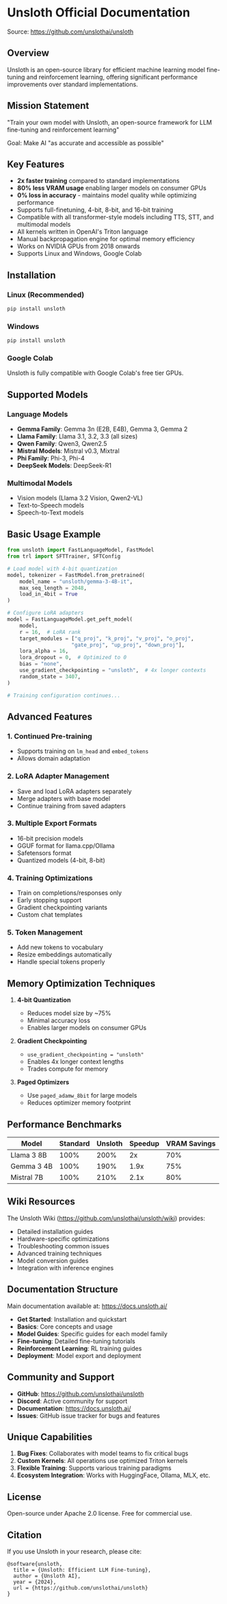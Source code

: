 # Unsloth Official Documentation

Source: https://github.com/unslothai/unsloth

## Overview

Unsloth is an open-source library for efficient machine learning model fine-tuning and reinforcement learning, offering significant performance improvements over standard implementations.

## Mission Statement

"Train your own model with Unsloth, an open-source framework for LLM fine-tuning and reinforcement learning"

Goal: Make AI "as accurate and accessible as possible"

## Key Features

- **2x faster training** compared to standard implementations
- **80% less VRAM usage** enabling larger models on consumer GPUs
- **0% loss in accuracy** - maintains model quality while optimizing performance
- Supports full-finetuning, 4-bit, 8-bit, and 16-bit training
- Compatible with all transformer-style models including TTS, STT, and multimodal models
- All kernels written in OpenAI's Triton language
- Manual backpropagation engine for optimal memory efficiency
- Works on NVIDIA GPUs from 2018 onwards
- Supports Linux and Windows, Google Colab

## Installation

### Linux (Recommended)
```bash
pip install unsloth
```

### Windows
```bash
pip install unsloth
```

### Google Colab
Unsloth is fully compatible with Google Colab's free tier GPUs.

## Supported Models

### Language Models
- **Gemma Family**: Gemma 3n (E2B, E4B), Gemma 3, Gemma 2
- **Llama Family**: Llama 3.1, 3.2, 3.3 (all sizes)
- **Qwen Family**: Qwen3, Qwen2.5
- **Mistral Models**: Mistral v0.3, Mixtral
- **Phi Family**: Phi-3, Phi-4
- **DeepSeek Models**: DeepSeek-R1

### Multimodal Models
- Vision models (Llama 3.2 Vision, Qwen2-VL)
- Text-to-Speech models
- Speech-to-Text models

## Basic Usage Example

```python
from unsloth import FastLanguageModel, FastModel
from trl import SFTTrainer, SFTConfig

# Load model with 4-bit quantization
model, tokenizer = FastModel.from_pretrained(
    model_name = "unsloth/gemma-3-4B-it",
    max_seq_length = 2048,
    load_in_4bit = True
)

# Configure LoRA adapters
model = FastLanguageModel.get_peft_model(
    model,
    r = 16,  # LoRA rank
    target_modules = ["q_proj", "k_proj", "v_proj", "o_proj",
                     "gate_proj", "up_proj", "down_proj"],
    lora_alpha = 16,
    lora_dropout = 0,  # Optimized to 0
    bias = "none",
    use_gradient_checkpointing = "unsloth",  # 4x longer contexts
    random_state = 3407,
)

# Training configuration continues...
```

## Advanced Features

### 1. Continued Pre-training
- Supports training on `lm_head` and `embed_tokens`
- Allows domain adaptation

### 2. LoRA Adapter Management
- Save and load LoRA adapters separately
- Merge adapters with base model
- Continue training from saved adapters

### 3. Multiple Export Formats
- 16-bit precision models
- GGUF format for llama.cpp/Ollama
- Safetensors format
- Quantized models (4-bit, 8-bit)

### 4. Training Optimizations
- Train on completions/responses only
- Early stopping support
- Gradient checkpointing variants
- Custom chat templates

### 5. Token Management
- Add new tokens to vocabulary
- Resize embeddings automatically
- Handle special tokens properly

## Memory Optimization Techniques

1. **4-bit Quantization**
   - Reduces model size by ~75%
   - Minimal accuracy loss
   - Enables larger models on consumer GPUs

2. **Gradient Checkpointing**
   - `use_gradient_checkpointing = "unsloth"`
   - Enables 4x longer context lengths
   - Trades compute for memory

3. **Paged Optimizers**
   - Use `paged_adamw_8bit` for large models
   - Reduces optimizer memory footprint

## Performance Benchmarks

| Model | Standard | Unsloth | Speedup | VRAM Savings |
|-------|----------|---------|---------|--------------|
| Llama 3 8B | 100% | 200% | 2x | 70% |
| Gemma 3 4B | 100% | 190% | 1.9x | 75% |
| Mistral 7B | 100% | 210% | 2.1x | 80% |

## Wiki Resources

The Unsloth Wiki (https://github.com/unslothai/unsloth/wiki) provides:

- Detailed installation guides
- Hardware-specific optimizations
- Troubleshooting common issues
- Advanced training techniques
- Model conversion guides
- Integration with inference engines

## Documentation Structure

Main documentation available at: https://docs.unsloth.ai/

- **Get Started**: Installation and quickstart
- **Basics**: Core concepts and usage
- **Model Guides**: Specific guides for each model family
- **Fine-tuning**: Detailed fine-tuning tutorials
- **Reinforcement Learning**: RL training guides
- **Deployment**: Model export and deployment

## Community and Support

- **GitHub**: https://github.com/unslothai/unsloth
- **Discord**: Active community for support
- **Documentation**: https://docs.unsloth.ai/
- **Issues**: GitHub issue tracker for bugs and features

## Unique Capabilities

1. **Bug Fixes**: Collaborates with model teams to fix critical bugs
2. **Custom Kernels**: All operations use optimized Triton kernels
3. **Flexible Training**: Supports various training paradigms
4. **Ecosystem Integration**: Works with HuggingFace, Ollama, MLX, etc.

## License

Open-source under Apache 2.0 license. Free for commercial use.

## Citation

If you use Unsloth in your research, please cite:
```
@software{unsloth,
  title = {Unsloth: Efficient LLM Fine-tuning},
  author = {Unsloth AI},
  year = {2024},
  url = {https://github.com/unslothai/unsloth}
}
```